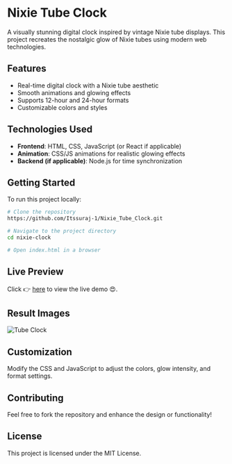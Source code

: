 # Nixie Tube Clock       
    
A visually stunning digital clock inspired by vintage Nixie tube displays. This project recreates the nostalgic glow of Nixie tubes using modern web technologies.    

## Features

- Real-time digital clock with a Nixie tube aesthetic      
- Smooth animations and glowing effects 
- Supports 12-hour and 24-hour formats   
- Customizable colors and styles
    
## Technologies Used
  
- **Frontend**: HTML, CSS, JavaScript (or React if applicable) 
- **Animation**: CSS/JS animations for realistic glowing effects
- **Backend (if applicable)**: Node.js for time synchronization

## Getting Started

To run this project locally:

```sh
# Clone the repository
https://github.com/Itssuraj-1/Nixie_Tube_Clock.git

# Navigate to the project directory
cd nixie-clock

# Open index.html in a browser
```


## Live Preview
Click 👉 [here](https://naveen-kumawat.github.io/Tube-Clock/) to view the live demo 😍.

## Result Images 
![Tube Clock ](https://github.com/naveen-kumawat/Tube-Clock/assets/63699592/36424126-f06f-4053-9353-c727fafaf89f)

## Customization

Modify the CSS and JavaScript to adjust the colors, glow intensity, and format settings.

## Contributing

Feel free to fork the repository and enhance the design or functionality!

## License

This project is licensed under the MIT License.

